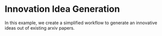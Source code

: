 # Innovation Idea Generation

In this example, we create a simplified workflow to generate an innovative ideas out of existing arxiv papers.

